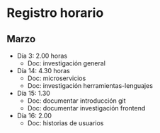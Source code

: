 #  Registro horario

## Marzo

- Día 3: 2.00 horas
	- Doc: investigación general
- Día 14: 4.30 horas
	- Doc: microservicios
	- Doc: investigación herramientas-lenguajes
- Día 15: 1.30
	- Doc: documentar introducción git
	- Doc: documentar investigación frontend
- Día 16: 2.00
	- Doc: historias de usuarios